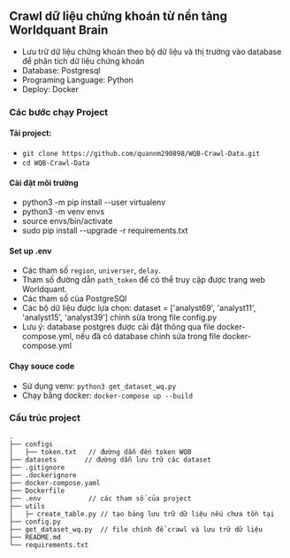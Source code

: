 ## Crawl dữ liệu chứng khoán từ nền tảng Worldquant Brain
- Lưu trữ dữ liệu chứng khoán theo bộ dữ liệu và thị trường vào database để phân tích dữ liệu chứng khoán
- Database: Postgresql
- Programing Language: Python
- Deploy: Docker

### Các bước chạy Project
#### Tải project:
- `git clone https://github.com/quannm290898/WQB-Crawl-Data.git`
- `cd WQB-Crawl-Data`

#### Cài đặt môi trường
- python3 -m pip install --user virtualenv 
- python3 -m venv envs
- source envs/bin/activate
- sudo pip install --upgrade -r requirements.txt 

#### Set up .env
- Các tham số `region`, `universer`, `delay`.
- Tham số đường dẫn `path_token` để có thể truy cập được trang web Worldquant.
- Các tham số của PostgreSQl
- Các bộ dữ liệu được lựa chọn: dataset = ['analyst69', 'analyst11', 'analyst15', 'analyst39'] chỉnh sửa trong file config.py
- Lưu ý: database postgres được cài đặt thông qua file docker-compose.yml, nếu đã có database chỉnh sửa trong file docker-compose.yml

#### Chạy souce code
- Sử dụng venv: `python3 get_dataset_wq.py`
- Chạy bằng docker: `docker-compose up --build`

### Cấu trúc project
``` commandline
.
├── configs  
│   ├── token.txt   // đường dẫn đến token WQB 
├── datasets       // đường dẫn lưu trữ các dataset    
├── .gitignore  
├── .dockerignore  
├── docker-compose.yaml  
├── Dockerfile  
├── .env            // các tham số của project  
├── utils  
│   ├─ create_table.py // tạo bảng lưu trữ dữ liệu nếu chưa tồn tại
├── config.py 
├── get_dataset_wq.py  // file chính để crawl và lưu trữ dữ liệu 
├── README.md  
└── requirements.txt
```

